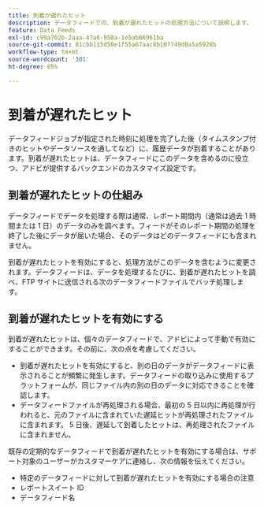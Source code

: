 ```yaml
---
title: 到着が遅れたヒット
description: データフィードでの、到着が遅れたヒットの処理方法について説明します。
feature: Data Feeds
exl-id: c99a702b-2aaa-47a6-958a-1e5ab66961ba
source-git-commit: 81cbb115d50e1f55a67aac8b107749d0a5a5928b
workflow-type: tm+mt
source-wordcount: '301'
ht-degree: 85%

---
```


# 到着が遅れたヒット

データフィードジョブが指定された時刻に処理を完了した後（タイムスタンプ付きのヒットやデータソースを通してなど）に、履歴データが到着することがあります。到着が遅れたヒットは、データフィードにこのデータを含めるのに役立つ、アドビが提供するバックエンドのカスタマイズ設定です。

## 到着が遅れたヒットの仕組み

データフィードでデータを処理する際は通常、レポート期間内（通常は過去 1 時間または 1 日）のデータのみを調べます。フィードがそのレポート期間の処理を終了した後にデータが届いた場合、そのデータはどのデータフィードにも含まれません。

到着が遅れたヒットを有効にすると、処理方法がこのデータを含むように変更されます。データフィードは、データを処理するたびに、到着が遅れたヒットを調べ、FTP サイトに送信される次のデータフィードファイルでバッチ処理します。

## 到着が遅れたヒットを有効にする

到着が遅れたヒットは、個々のデータフィードで、アドビによって手動で有効にすることができます。その前に、次の点を考慮してください。

* 到着が遅れたヒットを有効にすると、別の日のデータがデータフィードに表示されることが頻繁に発生します。データフィードの取り込みに使用するプラットフォームが、同じファイル内の別の日のデータに対応できることを確認します。
* データフィードファイルが再処理される場合、最初の 5 日以内に再処理が行われると、元のファイルに含まれていた遅延ヒットが再処理されたファイルに含まれます。 5 日後、遅延して到着したヒットは、再処理されたファイルに含まれません。

既存の定期的なデータフィードで到着が遅れたヒットを有効にする場合は、サポート対象のユーザーがカスタマーケアに連絡し、次の情報を伝えてください。

* 特定のデータフィードに対して到着が遅れたヒットを有効にする場合の注意
* レポートスイート ID
* データフィード名
